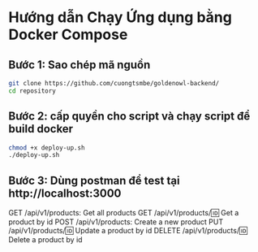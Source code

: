 # Hướng dẫn Chạy Ứng dụng bằng Docker Compose

## Bước 1: Sao chép mã nguồn
```bash
git clone https://github.com/cuongtsmbe/goldenowl-backend/
cd repository
```
## Bước 2: cấp quyền cho script và chạy script để build docker
```bash
chmod +x deploy-up.sh
./deploy-up.sh
```

## Bước 3: Dùng postman để test tại http://localhost:3000
  GET /api/v1/products: Get all products
  GET /api/v1/products/:id: Get a product by id
  POST /api/v1/products: Create a new product
  PUT /api/v1/products/:id: Update a product by id
  DELETE /api/v1/products/:id: Delete a product by id
